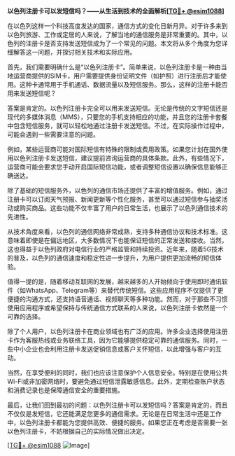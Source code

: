 **以色列注册卡可以发短信吗？——从生活到技术的全面解析[[TG💪+ @esim1088](https://t.me/s/esim1088)]**

在以色列这样一个科技高度发达的国家，通信方式的变化日新月异。对于许多来到以色列旅游、工作或定居的人来说，了解当地的通信服务是非常重要的。其中，以色列的注册卡是否支持发送短信成为了一个常见的问题。本文将从多个角度为您详细解答这一问题，并探讨相关技术和实际应用。

首先，我们需要明确什么是“以色列注册卡”。简单来说，以色列注册卡是一种由当地运营商提供的SIM卡，用户需要提供身份证明文件（如护照）进行注册后才能使用。这种卡通常用于手机通话、数据流量以及短信服务。那么，这样的注册卡能否用来发送短信呢？

答案是肯定的。以色列注册卡完全可以用来发送短信。无论是传统的文字短信还是现代的多媒体消息（MMS），只要您的手机支持相应的功能，并且您的注册卡套餐中包含短信服务，就可以轻松地通过注册卡发送短信。不过，在实际操作过程中，可能会遇到一些需要注意的问题。

例如，某些运营商可能对国际短信有特殊的限制或费用政策。如果您计划在国外使用以色列注册卡发送短信，建议提前咨询运营商的具体条款。此外，有些情况下，运营商可能会要求您手动开启国际短信功能，或者调整短信设置以确保信息能够正确送达。

除了基础的短信服务外，以色列的通信市场还提供了丰富的增值服务。例如，通过注册卡可以订阅天气预报、新闻更新等个性化服务，甚至可以通过短信参与抽奖活动或购买商品。这些功能不仅丰富了用户的日常生活，也展示了以色列通信技术的先进性。

从技术角度来看，以色列的通信网络非常成熟，支持多种通信协议和技术标准。这意味着即使是在偏远地区，大多数情况下也能保证短信的正常发送和接收。当然，这也得益于以色列政府对电信行业的严格监管和持续投资。近年来，随着5G技术的普及，以色列的通信速度和稳定性进一步提升，为用户提供更加流畅的短信体验。

值得一提的是，随着移动互联网的发展，越来越多的人开始倾向于使用即时通讯软件（如WhatsApp、Telegram等）来替代传统短信。这些应用程序不仅提供了更便捷的沟通方式，还支持语音通话、视频聊天等多种功能。然而，对于那些不习惯使用应用程序或希望保持与传统通信方式联系的人来说，以色列注册卡依然是一个可靠的选择。

除了个人用户，以色列注册卡在商业领域也有广泛的应用。许多企业选择使用注册卡作为客服热线或业务联络工具，因为它能够提供稳定可靠的通信服务。同时，一些中小企业也会利用注册卡发送促销信息或客户关怀短信，以此增强与客户的互动。

当然，在享受便利的同时，我们也应该注意保护个人信息安全。特别是在使用公共Wi-Fi或非加密网络时，要避免通过短信泄露敏感信息。此外，定期检查账户状态和消费记录也是保障通信安全的重要措施。

最后，让我们回到最初的问题：以色列注册卡可以发短信吗？答案是肯定的，而且不仅仅是发短信，它还能满足您更多的通信需求。无论是在日常生活中还是工作中，以色列注册卡都能为您提供高效、便捷的服务。如果您正在考虑是否需要一张以色列注册卡，不妨根据自己的实际情况做出决定。

[[TG💪+ @esim1088](https://t.me/s/esim1088) ![Image](https://i.postimg.cc/4NQfJmqS/Snipaste-2025-05-13-00-14-12.png)]